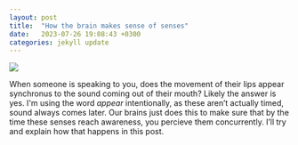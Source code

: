 ```yaml
---
layout: post
title:  "How the brain makes sense of senses"
date:   2023-07-26 19:08:43 +0300
categories: jekyll update
---
```


![](/images/)

When someone is speaking to you, does the movement of their lips appear synchronus to the sound coming out of their mouth? Likely the answer is yes. I'm using the word *appear* intentionally, as these aren’t actually timed, sound always comes later. Our brains just does this to make sure that by the time these senses reach awareness, you percieve them concurrently. I’ll try and explain how that happens in this post. 
